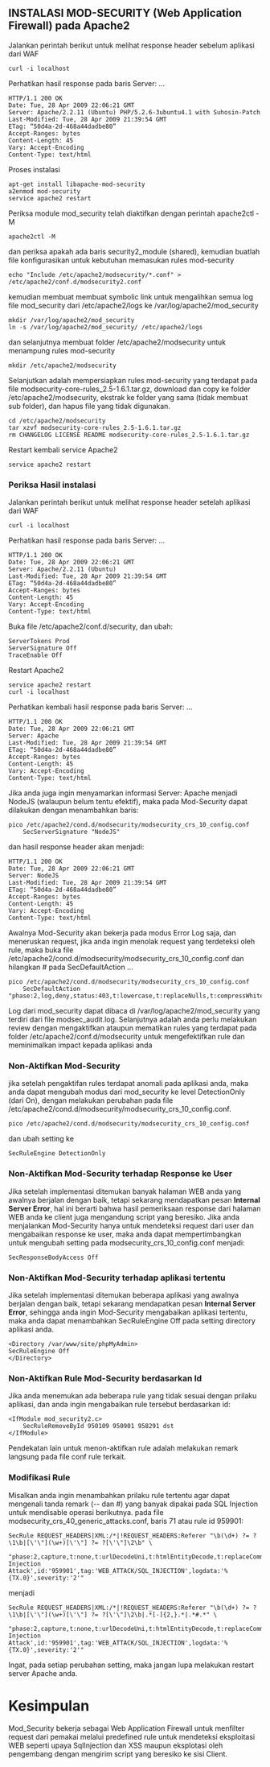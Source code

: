 ## INSTALASI MOD-SECURITY (Web Application Firewall) pada Apache2
Jalankan perintah berikut untuk melihat response header sebelum aplikasi dari WAF
```
curl -i localhost
```
Perhatikan hasil response pada baris Server: ...
```
HTTP/1.1 200 OK
Date: Tue, 28 Apr 2009 22:06:21 GMT
Server: Apache/2.2.11 (Ubuntu) PHP/5.2.6-3ubuntu4.1 with Suhosin-Patch
Last-Modified: Tue, 28 Apr 2009 21:39:54 GMT
ETag: “50d4a-2d-468a44dadbe80”
Accept-Ranges: bytes
Content-Length: 45
Vary: Accept-Encoding
Content-Type: text/html
```
Proses instalasi
```
apt-get install libapache-mod-security
a2enmod mod-security
service apache2 restart
```
Periksa module mod_security telah diaktifkan dengan perintah apache2ctl -M
```
apache2ctl -M
```
dan periksa apakah ada baris security2_module (shared), kemudian buatlah file konfigurasikan untuk kebutuhan memasukan rules mod-security
```
echo "Include /etc/apache2/modsecurity/*.conf" > /etc/apache2/conf.d/modsecurity2.conf
```
kemudian membuat membuat symbolic link untuk mengalihkan semua log file mod_security dari /etc/apache2/logs ke /var/log/apache2/mod_security
```
mkdir /var/log/apache2/mod_security
ln -s /var/log/apache2/mod_security/ /etc/apache2/logs
```
dan selanjutnya membuat folder /etc/apache2/modsecurity untuk menampung rules mod-security
```
mkdir /etc/apache2/modsecurity
```
Selanjutkan adalah mempersiapkan rules mod-security yang terdapat pada file modsecurity-core-rules_2.5-1.6.1.tar.gz, download dan copy ke folder /etc/apache2/modsecurity, ekstrak ke folder yang sama (tidak membuat sub folder), dan hapus file yang tidak digunakan.
```
cd /etc/apache2/modsecurity
tar xzvf modsecurity-core-rules_2.5-1.6.1.tar.gz
rm CHANGELOG LICENSE README modsecurity-core-rules_2.5-1.6.1.tar.gz
```
Restart kembali service Apache2
```
service apache2 restart
```
### Periksa Hasil instalasi
Jalankan perintah berikut untuk melihat response header setelah aplikasi dari WAF
```
curl -i localhost
```
Perhatikan hasil response pada baris Server: ...
```
HTTP/1.1 200 OK
Date: Tue, 28 Apr 2009 22:06:21 GMT
Server: Apache/2.2.11 (Ubuntu)
Last-Modified: Tue, 28 Apr 2009 21:39:54 GMT
ETag: “50d4a-2d-468a44dadbe80”
Accept-Ranges: bytes
Content-Length: 45
Vary: Accept-Encoding
Content-Type: text/html
```
Buka file /etc/apache2/conf.d/security, dan ubah:
```
ServerTokens Prod
ServerSignature Off
TraceEnable Off
```
Restart Apache2
```
service apache2 restart
curl -i localhost
```
Perhatikan kembali hasil response pada baris Server: ...
```
HTTP/1.1 200 OK
Date: Tue, 28 Apr 2009 22:06:21 GMT
Server: Apache
Last-Modified: Tue, 28 Apr 2009 21:39:54 GMT
ETag: “50d4a-2d-468a44dadbe80”
Accept-Ranges: bytes
Content-Length: 45
Vary: Accept-Encoding
Content-Type: text/html
```
Jika anda juga ingin menyamarkan informasi Server: Apache menjadi NodeJS (walaupun belum tentu efektif), maka pada Mod-Security dapat dilakukan dengan menambahkan baris:
```
pico /etc/apache2/cond.d/modsecurity/modsecurity_crs_10_config.conf
	SecServerSignature "NodeJS"
```
dan hasil response header akan menjadi:
```
HTTP/1.1 200 OK
Date: Tue, 28 Apr 2009 22:06:21 GMT
Server: NodeJS
Last-Modified: Tue, 28 Apr 2009 21:39:54 GMT
ETag: “50d4a-2d-468a44dadbe80”
Accept-Ranges: bytes
Content-Length: 45
Vary: Accept-Encoding
Content-Type: text/html
```
Awalnya Mod-Security akan bekerja pada modus Error Log saja, dan meneruskan request, jika anda ingin menolak request yang terdeteksi oleh rule, maka buka file /etc/apache2/cond.d/modsecurity/modsecurity_crs_10_config.conf dan hilangkan # pada SecDefaultAction ...
```
pico /etc/apache2/cond.d/modsecurity/modsecurity_crs_10_config.conf
	SecDefaultAction "phase:2,log,deny,status:403,t:lowercase,t:replaceNulls,t:compressWhitespace"
```
Log dari mod_security dapat dibaca di /var/log/apache2/mod_security yang terdiri dari file modsec_audit.log.
Selanjutnya adalah anda perlu melakukan review dengan mengaktifkan ataupun mematikan rules yang terdapat pada folder /etc/apache2/conf.d/modsecurity untuk mengefektifkan rule dan meminimalkan impact kepada aplikasi anda
### Non-Aktifkan Mod-Security
jika setelah pengaktifan rules terdapat anomali pada aplikasi anda, maka anda dapat mengubah modus dari mod_security ke level DetectionOnly (dari On), dengan melakukan perubahan pada file /etc/apache2/cond.d/modsecurity/modsecurity_crs_10_config.conf.
```
pico /etc/apache2/cond.d/modsecurity/modsecurity_crs_10_config.conf
```
dan ubah setting ke
```
SecRuleEngine DetectionOnly
```
### Non-Aktifkan Mod-Security terhadap Response ke User
Jika setelah implementasi ditemukan banyak halaman WEB anda yang awalnya berjalan dengan baik, tetapi sekarang mendapatkan pesan <b>Internal Server Error</b>, hal ini berarti bahwa hasil pemeriksaan response dari halaman WEB anda ke client juga mengandung script yang beresiko. Jika anda menjalankan Mod-Security hanya untuk mendeteksi request dari user dan mengabaikan response ke user, maka anda dapat mempertimbangkan untuk mengubah setting pada modsecurity_crs_10_config.conf menjadi:
```
SecResponseBodyAccess Off
```
### Non-Aktifkan Mod-Security terhadap aplikasi tertentu
Jika setelah implementasi ditemukan beberapa aplikasi yang awalnya berjalan dengan baik, tetapi sekarang mendapatkan pesan <b>Internal Server Error</b>, sehingga anda ingin Mod-Security mengabaikan aplikasi tertentu, maka anda dapat menambahkan SecRuleEngine Off pada setting directory aplikasi anda.
```
<Directory /var/www/site/phpMyAdmin>
SecRuleEngine Off
</Directory>
```
### Non-Aktifkan Rule Mod-Security berdasarkan Id
Jika anda menemukan ada beberapa rule yang tidak sesuai dengan prilaku aplikasi, dan anda ingin mengabaikan rule tersebut berdasarkan id:
```
<IfModule mod_security2.c>
    SecRuleRemoveById 950109 950901 958291 dst
</IfModule>
```
Pendekatan lain untuk menon-aktifkan rule adalah melakukan remark langsung pada file conf rule terkait.
### Modifikasi Rule
Misalkan anda ingin menambahkan prilaku rule tertentu agar dapat mengenali tanda remark (-- dan #) yang banyak dipakai pada SQL Injection untuk mendisable operasi berikutnya. pada file modsecurity_crs_40_generic_attacks.conf, baris 71 atau rule id 959901:
```
SecRule REQUEST_HEADERS|XML:/*|!REQUEST_HEADERS:Referer "\b(\d+) ?= ?\1\b|[\'\"](\w+)[\'\"] ?= ?[\'\"]\2\b" \
        "phase:2,capture,t:none,t:urlDecodeUni,t:htmlEntityDecode,t:replaceComments,t:compressWhiteSpace,t:lowercase,ctl:auditLogParts=+E,deny,log,auditlog,status:501,msg:'SQL Injection Attack',id:'959901',tag:'WEB_ATTACK/SQL_INJECTION',logdata:'%{TX.0}',severity:'2'"
```
menjadi
```
SecRule REQUEST_HEADERS|XML:/*|!REQUEST_HEADERS:Referer "\b(\d+) ?= ?\1\b|[\'\"](\w+)[\'\"] ?= ?[\'\"]\2\b|.*[-]{2,}.*|.*#.*" \
        "phase:2,capture,t:none,t:urlDecodeUni,t:htmlEntityDecode,t:replaceComments,t:compressWhiteSpace,t:lowercase,ctl:auditLogParts=+E,deny,log,auditlog,status:501,msg:'SQL Injection Attack',id:'959901',tag:'WEB_ATTACK/SQL_INJECTION',logdata:'%{TX.0}',severity:'2'"
```
Ingat, pada setiap perubahan setting, maka jangan lupa melakukan restart server Apache anda.
# Kesimpulan
Mod_Security bekerja sebagai Web Application Firewall untuk menfilter request dari pemakai melalui predefined rule untuk mendeteksi eksploitasi WEB seperti upaya SqlInjection dan XSS maupun eksplotasi oleh pengembang dengan mengirim script yang beresiko ke sisi Client.

